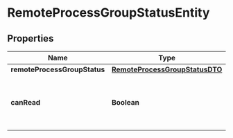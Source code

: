 
# RemoteProcessGroupStatusEntity

## Properties
Name | Type | Description | Notes
------------ | ------------- | ------------- | -------------
**remoteProcessGroupStatus** | [**RemoteProcessGroupStatusDTO**](RemoteProcessGroupStatusDTO.md) |  |  [optional]
**canRead** | **Boolean** | Indicates whether the user can read a given resource. |  [optional]



